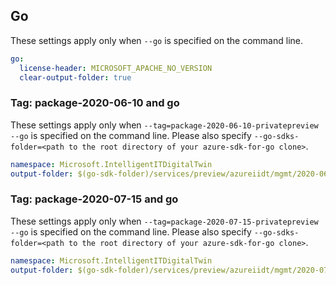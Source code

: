 ## Go

These settings apply only when `--go` is specified on the command line.

```yaml $(go)
go:
  license-header: MICROSOFT_APACHE_NO_VERSION
  clear-output-folder: true
```

### Tag: package-2020-06-10 and go

These settings apply only when `--tag=package-2020-06-10-privatepreview --go` is specified on the command line.
Please also specify `--go-sdks-folder=<path to the root directory of your azure-sdk-for-go clone>`.

```yaml $(tag) == 'package-2020-06-10-privatepreview' && $(go)
namespace: Microsoft.IntelligentITDigitalTwin
output-folder: $(go-sdk-folder)/services/preview/azureiidt/mgmt/2020-06-10-privatepreview/azureiidt
```

### Tag: package-2020-07-15 and go

These settings apply only when `--tag=package-2020-07-15-privatepreview --go` is specified on the command line.
Please also specify `--go-sdks-folder=<path to the root directory of your azure-sdk-for-go clone>`.

```yaml $(tag) == 'package-2020-07-15-privatepreview' && $(go)
namespace: Microsoft.IntelligentITDigitalTwin
output-folder: $(go-sdk-folder)/services/preview/azureiidt/mgmt/2020-07-15-privatepreview/azureiidt
```
